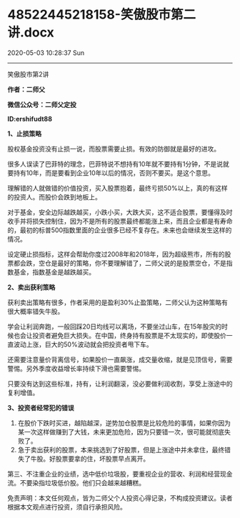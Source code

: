# 48522445218158-笑傲股市第二讲.docx

2020-05-03 10:28:37 Sun

----

笑傲股市第2讲

__作者：二师父__

__微信公众号：二师父定投__

__ID:ershifudt88__

<a id="OLE_LINK2"></a><a id="OLE_LINK1"></a>__1、止损策略__

股权基金投资没有止损一说，而股票需要止损。有效的防御就是最好的进攻。

很多人误读了巴菲特的理念，巴菲特说不想持有10年就不要持有1分钟，不是说就要持有10年，而是要看到企业10年以后的情况，否则不要买。是这个意思。

理解错的人就做错的价值投资，买入股票抱着，最终亏损50%以上，真的有这样的投资人。而股价会跌到地板上。

对于基金，安全边际越跌越买，小跌小买，大跌大买，这不适合股票，要懂得及时收手并将损失控制住，因为不是所有的股票最终都能涨上来，而且企业都是有寿命的，最初的标普500指数里面的企业很多已经不复存在。未来也会继续发生这样的情况。

设定硬止损指标，这样会帮助你度过2008年和2018年，因为超级熊市，所有的股票都会跌，空仓是最好的策略，你不要理解错了，二师父说的是股票空仓，不是指数基金，指数基金是越跌越买。

__2、卖出获利策略__

获利卖出策略有很多，作者采用的是盈利30%止盈策略，二师父认为这种策略有很大概率错失牛股。

学会让利润奔跑，一般回踩20日均线可以离场，不要坐过山车，在15年股灾的时候也会让投资者避免巨大损失。在中国，终身持有股票是不太现实的，即使股价一直波动上涨，巨大的50%波动就会把投资者甩下车。

还需要注意量价背离信号，如果股价一直飙涨，成交量收缩，就是见顶信号，需要警惕。另外季度收益增长率持续下滑也需要警惕。

只要没有达到这些标准，持有，让利润翻滚，没必要做利润收割，享受上涨途中的复利增值。

__3、投资者经常犯的错误__

1. 在股价下跌时买进，越陷越深，逆势加仓股票是比较危险的事情，如果你因为某一次这样做赚到了大钱，未来更加危险，因为只要错一次，很可能就彻底失败了。
2. 急于卖出获利的股票，本来挑选到了好股票，但是上涨途中并未拿住，最终错失了牛股。好股票要拿的住，坏股票早点离开。

第三、不注重企业的业绩，选中低价垃圾股，要重视企业的营收、利润和经营现金流。不要染指垃圾低价股。他们只会越来越糟糕。

免责声明：本文任何观点，皆为二师父个人投资心得记录，不构成投资建议。读者根据本文观点进行投资，须自行承担风险。

